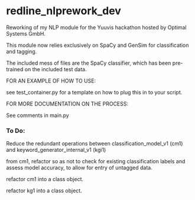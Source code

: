 # redline_nlprework_dev


Reworking of my NLP module for the Yuuvis hackathon hosted by Optimal Systems GmbH.


This module now relies exclusively on SpaCy and GenSim for classification and tagging.


The included mess of files are the SpaCy classifier, which has been pre-trained on the included test data.


FOR AN EXAMPLE OF HOW TO USE:

see test_container.py for a template on how to plug this in to your script.


FOR MORE DOCUMENTATION ON THE PROCESS:

See comments in main.py



### To Do:

Reduce the redundant operations between classification_model_v1 (cm1) and keyword_generator_internal_v1 (kgi1)

from cm1, refactor so as not to check for existing classification labels and assess model accuracy, to allow for entry of untagged data.

refactor cm1 into a class object.

refactor kg1 into a class object.

